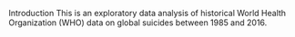 Introduction
This is an exploratory data analysis of historical World Health Organization (WHO) data on global suicides between 1985 and 2016.
